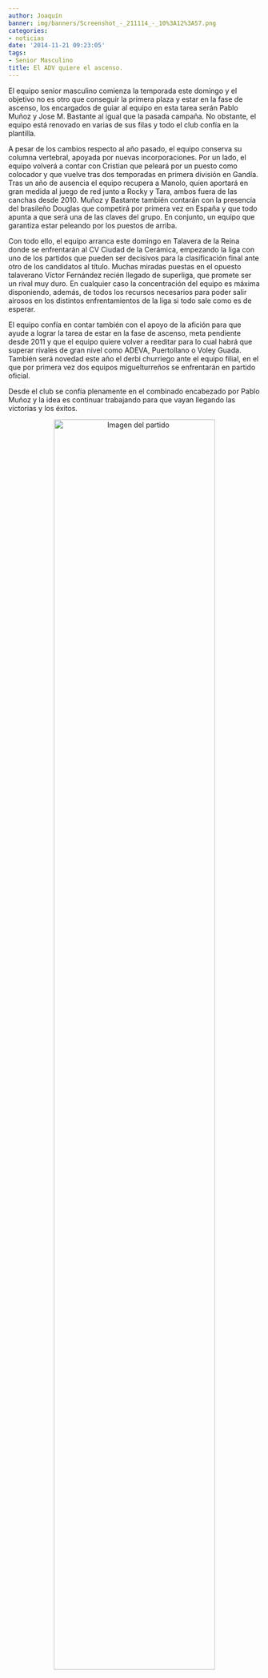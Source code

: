 ```yaml
---
author: Joaquín
banner: img/banners/Screenshot_-_211114_-_10%3A12%3A57.png
categories:
- noticias
date: '2014-11-21 09:23:05'
tags:
- Senior Masculino
title: El ADV quiere el ascenso.
---
```


El equipo senior masculino comienza la temporada este domingo y el objetivo no es otro que conseguir la primera plaza y estar en la fase de ascenso, los encargados de guiar al equipo en esta tarea serán Pablo Muñoz y Jose M. Bastante al igual que la pasada campaña. No obstante, el equipo está renovado en varias de sus filas y todo el club confía en la plantilla.

A pesar de los cambios respecto al año pasado, el equipo conserva su columna vertebral, apoyada por nuevas incorporaciones. Por un lado, el equipo volverá a contar con Cristian que peleará por un puesto como colocador y que vuelve tras dos temporadas en primera división en Gandía. Tras un año de ausencia el equipo recupera a Manolo, quien aportará en gran medida al juego de red junto a Rocky y Tara, ambos fuera de las canchas desde 2010. Muñoz y Bastante también contarán con la presencia del brasileño Douglas que competirá por primera vez en España y que todo apunta a que será una de las claves del grupo. En conjunto, un equipo que garantiza estar peleando por los puestos de arriba.

Con todo ello, el equipo arranca este domingo en Talavera de la Reina donde se enfrentarán al CV Ciudad de la Cerámica, empezando la liga con uno de los partidos que pueden ser decisivos para la clasificación final ante otro de los candidatos al título. Muchas miradas puestas en el opuesto talaverano Víctor Fernández recién llegado de superliga, que promete ser un rival muy duro. En cualquier caso la concentración del equipo es máxima disponiendo, además, de todos los recursos necesarios para poder salir airosos en los distintos enfrentamientos de la liga si todo sale como es de esperar.

El equipo confía en contar también con el apoyo de la afición para que ayude a lograr la tarea de estar en la fase de ascenso, meta pendiente desde  2011 y que el equipo quiere volver a reeditar para lo cual habrá que superar rivales de gran nivel como ADEVA, Puertollano o Voley Guada. También será novedad este año el derbi churriego ante el equipo filial, en el que por primera vez dos equipos miguelturreños se enfrentarán en partido oficial.

Desde el club se confía plenamente en el combinado encabezado por Pablo Muñoz y la idea es continuar trabajando para que vayan llegando las victorias y los éxitos.

<center>
<a target="_new" href="http://www.advmiguelturra.org/img/banners/Screenshot%20-%20211114%20-%2010%3A12%3A57.png"> 
<img alt="Imagen del partido" width="80%" align="center" src="http://www.advmiguelturra.org/img/banners/Screenshot%20-%20211114%20-%2010%3A12%3A57.png"/> </a> </center>

